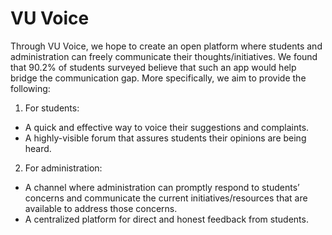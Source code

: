# VU Voice

Through VU Voice, we hope to create an open platform where students and administration can freely communicate their thoughts/initiatives. We found that 90.2% of students surveyed believe that such an app would help bridge the communication gap. More specifically, we aim to provide the following: 

1) For students: 
- A quick and effective way to voice their suggestions and complaints.
- A highly-visible forum that assures students their opinions are being heard.

2) For administration:
- A channel where administration can promptly respond to students’ concerns and communicate the current initiatives/resources that are available to address those concerns. 
- A centralized platform for direct and honest feedback from students.
